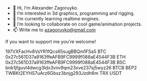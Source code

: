 - 👋 Hi, I’m Alexander Zagoruyko.
- 👀 I’m interested in 3d graphics, programming and rigging.
- 🌱 I’m currently learning realtime engines.
- 💞️ I’m looking to collaborate on cool game/animation projects.
- 📫 Write me to azagoruyko@gmail.com

If you want to support me you're welcome!

197VXFacHv8VsYR1fQcs65sugBBQm1FSa5 BTC<br>
0x27c561D37a9163ffeAFB9FC9999f088aE4544F3B ETH<br>
0x27c561D37a9163ffeAFB9FC9999f088aE4544F3B BSC<br>
bnb1jfguvl4dwcg3ldx3vnv9qm23xve237sj5wyz26 BTCB BEP2<br>
TWBKt2EYHS7uArz6Gbsz3bnjg293Jzdh6m TRX USDT<br>

